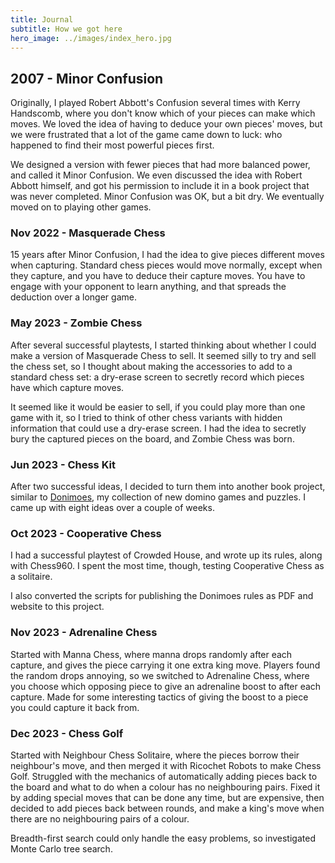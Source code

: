 ```yaml
---
title: Journal
subtitle: How we got here
hero_image: ../images/index_hero.jpg
---
```

## 2007 - Minor Confusion
Originally, I played Robert Abbott's Confusion several times with Kerry
Handscomb, where you don't know which of your pieces can make which moves. We
loved the idea of having to deduce your own pieces' moves, but we were
frustrated that a lot of the game came down to luck: who happened to find their
most powerful pieces first.

We designed a version with fewer pieces that had more balanced power, and called
it Minor Confusion. We even discussed the idea with Robert Abbott himself, and
got his permission to include it in a book project that was never completed.
Minor Confusion was OK, but a bit dry. We eventually moved on to playing other
games.

### Nov 2022 - Masquerade Chess
15 years after Minor Confusion, I had the idea to give pieces different moves
when capturing. Standard chess pieces would move normally, except when they
capture, and you have to deduce their capture moves. You have to engage with
your opponent to learn anything, and that spreads the deduction over a longer
game.

### May 2023 - Zombie Chess
After several successful playtests, I started thinking about whether I could
make a version of Masquerade Chess to sell. It seemed silly to try and sell the
chess set, so I thought about making the accessories to add to a standard chess
set: a dry-erase screen to secretly record which pieces have which capture
moves.

It seemed like it would be easier to sell, if you could play more than one game
with it, so I tried to think of other chess variants with hidden information
that could use a dry-erase screen. I had the idea to secretly bury the captured
pieces on the board, and Zombie Chess was born.

### Jun 2023 - Chess Kit
After two successful ideas, I decided to turn them into another book project,
similar to [Donimoes], my collection of new domino games and puzzles. I came up
with eight ideas over a couple of weeks.

[Donimoes]: https://donkirkby.github.io/donimoes/

### Oct 2023 - Cooperative Chess
I had a successful playtest of Crowded House, and wrote up its rules, along with
Chess960. I spent the most time, though, testing Cooperative Chess as a
solitaire.

I also converted the scripts for publishing the Donimoes rules as PDF and
website to this project.

### Nov 2023 - Adrenaline Chess
Started with Manna Chess, where manna drops randomly after each capture, and
gives the piece carrying it one extra king move. Players found the random drops
annoying, so we switched to Adrenaline Chess, where you choose which opposing
piece to give an adrenaline boost to after each capture. Made for some
interesting tactics of giving the boost to a piece you could capture it back
from.

### Dec 2023 - Chess Golf
Started with Neighbour Chess Solitaire, where the pieces borrow their
neighbour's move, and then merged it with Ricochet Robots to make Chess Golf.
Struggled with the mechanics of automatically adding pieces back to the board
and what to do when a colour has no neighbouring pairs. Fixed it by adding
special moves that can be done any time, but are expensive, then decided to
add pieces back between rounds, and make a king's move when there are no
neighbouring pairs of a colour.

Breadth-first search could only handle the easy problems, so investigated Monte
Carlo tree search.